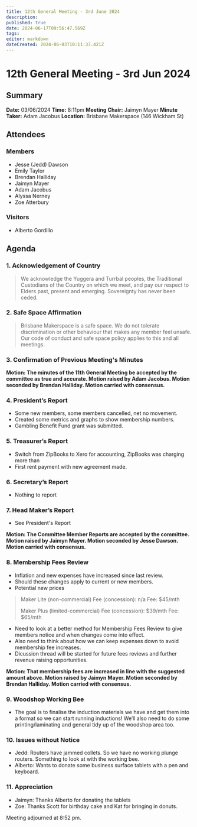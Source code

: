 ```yaml
---
title: 12th General Meeting - 3rd June 2024
description: 
published: true
date: 2024-06-17T09:56:47.569Z
tags: 
editor: markdown
dateCreated: 2024-06-03T10:11:37.421Z
---
```


# 12th General Meeting - 3rd Jun 2024
## Summary
**Date:** 03/06/2024 
**Time:** 8:11pm
**Meeting Chair:** Jaimyn Mayer
**Minute Taker:** Adam Jacobus
**Location:** Brisbane Makerspace (146 Wickham St)

## Attendees
### Members

- Jesse (Jedd) Dawson
- Emily Taylor
- Brendan Halliday
- Jaimyn Mayer
- Adam Jacobus
- Alyssa Nerney
- Zoe Atterbury

### Visitors

- Alberto Gordillo

## Agenda

### 1. Acknowledgement of Country

> We acknowledge the Yuggera and Turrbal peoples, the Traditional Custodians of the Country on which we meet, and pay our respect to Elders past, present and emerging. Sovereignty has never been ceded.

### 2. Safe Space Affirmation

> Brisbane Makerspace is a safe space. We do not tolerate discrimination or other behaviour that makes any member feel unsafe. Our code of conduct and safe space policy applies to this and all meetings.

### 3. Confirmation of Previous Meeting's Minutes

**Motion: The minutes of the 11th General Meeting be accepted by the committee as true and accurate. Motion raised by Adam Jacobus. Motion seconded by Brendan Halliday. Motion carried with consensus.**

### 4. President’s Report

- Some new members, some members cancelled, net no movement.
- Created some metrics and graphs to show membership numbers.
- Gambling Benefit Fund grant was submitted.

### 5. Treasurer’s Report

- Switch from ZipBooks to Xero for accounting, ZipBooks was charging more than
- First rent payment with new agreement made.

### 6. Secretary’s Report

- Nothing to report

### 7. Head Maker’s Report

- See President's Report

**Motion: The Committee Member Reports are accepted by the committee. Motion raised by Jaimyn Mayer. Motion seconded by Jesse Dawson. Motion carried with consensus.**

### 8. Membership Fees Review

- Inflation and new expenses have increased since last review.
- Should these changes apply to current or new members.
- Potential new prices

> Maker Lite (non-commercial)
> Fee (concession): n/a
> Fee: $45/mth
> 
> Maker Plus (limited-commercial)
> Fee (concession): $39/mth
> Fee: $65/mth

- Need to look at a better method for Membership Fees Review to give members notice and when changes come into effect.
- Also need to think about how we can keep expenses down to avoid membership fee increases.
- Dicussion thread will be started for future fees reviews and further revenue raising opportunities.

**Motion: That membership fees are increased in line with the suggested amount above. Motion raised by Jaimyn Mayer. Motion seconded by Brendan Halliday. Motion carried with consensus.**

### 9. Woodshop Working Bee

- The goal is to finalise the induction materials we have and get them into a format so we can start running inductions! We’ll also need to do some printing/laminating and general tidy up of the woodshop area too.

### 10. Issues without Notice

- Jedd: Routers have jammed collets. So we have no working plunge routers. Something to look at with the working bee.
- Alberto: Wants to donate some business surface tablets with a pen and keyboard.

### 11. Appreciation 

- Jaimyn: Thanks Alberto for donating the tablets
- Zoe: Thanks Scott for birthday cake and Kat for bringing in donuts.

Meeting adjourned at 8:52 pm.